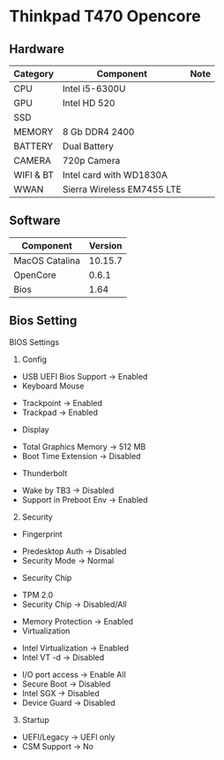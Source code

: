 # Thinkpad T470 Opencore


## Hardware 

|    Category            |Component                           |Note                       
|----------------|-------------------------------|-----------------------------|
|CPU|Intel i5-6300U               
|GPU|Intel HD 520           
|SSD|       
|MEMORY|8 Gb DDR4 2400 
|BATTERY|Dual Battery
|CAMERA|720p Camera
|WIFI & BT|Intel card with WD1830A
|WWAN|Sierra Wireless EM7455 LTE

## Software 

|    Component            |Version                           
|---------------------------|-----------------------------|
|MacOS Catalina|10.15.7
|OpenCore|0.6.1
|Bios|1.64

## Bios Setting
BIOS Settings

1. Config
* USB UEFI Bios Support -> Enabled
* Keyboard Mouse
 - Trackpoint -> Enabled
 - Trackpad -> Enabled
* Display
 - Total Graphics Memory -> 512 MB
 - Boot Time Extension -> Disabled
* Thunderbolt 
 - Wake by TB3 -> Disabled
 - Support in Preboot Env -> Enabled
2. Security
* Fingerprint
 - Predesktop Auth -> Disabled
 - Security Mode -> Normal
* Security Chip
 - TPM 2.0
 - Security Chip -> Disabled/All
* Memory Protection -> Enabled
* Virtualization
 - Intel Virtualization -> Enabled
 - Intel VT -d -> Disabled
* I/O port access -> Enable All
* Secure Boot -> Disabled
* Intel SGX -> Disabled
* Device Guard -> Disabled
3. Startup
* UEFI/Legacy -> UEFI only
* CSM Support -> No
